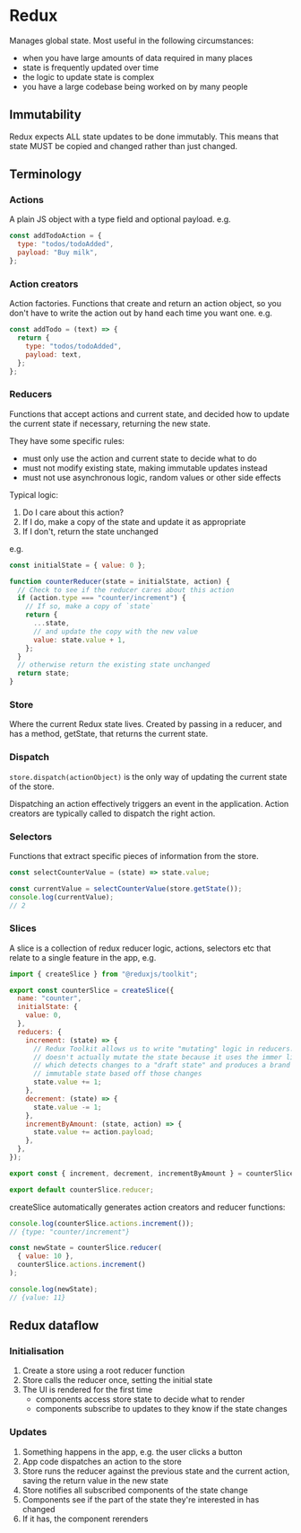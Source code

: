# Redux

Manages global state. Most useful in the following circumstances:

- when you have large amounts of data required in many places
- state is frequently updated over time
- the logic to update state is complex
- you have a large codebase being worked on by many people

## Immutability

Redux expects ALL state updates to be done immutably. This means that state MUST be copied and changed rather than just changed.

## Terminology

### Actions

A plain JS object with a type field and optional payload. e.g.

```javascript
const addTodoAction = {
  type: "todos/todoAdded",
  payload: "Buy milk",
};
```

### Action creators

Action factories. Functions that create and return an action object, so you don't have to write the action out by hand each time you want one. e.g.

```javascript
const addTodo = (text) => {
  return {
    type: "todos/todoAdded",
    payload: text,
  };
};
```

### Reducers

Functions that accept actions and current state, and decided how to update the current state if necessary, returning the new state.

They have some specific rules:

- must only use the action and current state to decide what to do
- must not modify existing state, making immutable updates instead
- must not use asynchronous logic, random values or other side effects

Typical logic:

1. Do I care about this action?
2. If I do, make a copy of the state and update it as appropriate
3. If I don't, return the state unchanged

e.g.

```javascript
const initialState = { value: 0 };

function counterReducer(state = initialState, action) {
  // Check to see if the reducer cares about this action
  if (action.type === "counter/increment") {
    // If so, make a copy of `state`
    return {
      ...state,
      // and update the copy with the new value
      value: state.value + 1,
    };
  }
  // otherwise return the existing state unchanged
  return state;
}
```

### Store

Where the current Redux state lives. Created by passing in a reducer, and has a method, getState, that returns the current state.

### Dispatch

`store.dispatch(actionObject)` is the only way of updating the current state of the store.

Dispatching an action effectively triggers an event in the application. Action creators are typically called to dispatch the right action.

### Selectors

Functions that extract specific pieces of information from the store.

```javascript
const selectCounterValue = (state) => state.value;

const currentValue = selectCounterValue(store.getState());
console.log(currentValue);
// 2
```

### Slices

A slice is a collection of redux reducer logic, actions, selectors etc that relate to a single feature in the app, e.g.

```javascript
import { createSlice } from "@reduxjs/toolkit";

export const counterSlice = createSlice({
  name: "counter",
  initialState: {
    value: 0,
  },
  reducers: {
    increment: (state) => {
      // Redux Toolkit allows us to write "mutating" logic in reducers. It
      // doesn't actually mutate the state because it uses the immer library,
      // which detects changes to a "draft state" and produces a brand new
      // immutable state based off those changes
      state.value += 1;
    },
    decrement: (state) => {
      state.value -= 1;
    },
    incrementByAmount: (state, action) => {
      state.value += action.payload;
    },
  },
});

export const { increment, decrement, incrementByAmount } = counterSlice.actions;

export default counterSlice.reducer;
```

createSlice automatically generates action creators and reducer functions:

```javascript
console.log(counterSlice.actions.increment());
// {type: "counter/increment"}

const newState = counterSlice.reducer(
  { value: 10 },
  counterSlice.actions.increment()
);

console.log(newState);
// {value: 11}
```

## Redux dataflow

### Initialisation

1. Create a store using a root reducer function
2. Store calls the reducer once, setting the initial state
3. The UI is rendered for the first time
   - components access store state to decide what to render
   - components subscribe to updates to they know if the state changes

### Updates

1. Something happens in the app, e.g. the user clicks a button
2. App code dispatches an action to the store
3. Store runs the reducer against the previous state and the current action, saving the return value in the new state
4. Store notifies all subscribed components of the state change
5. Components see if the part of the state they're interested in has changed
6. If it has, the component rerenders
